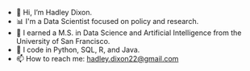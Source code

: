 - 👋 Hi, I’m Hadley Dixon.
- 📊 I'm a Data Scientist focused on policy and research.
- 📕 I earned a M.S. in Data Science and Artificial Intelligence from the University of San Francisco.
- 🌱 I code in Python, SQL, R, and Java.
- 📫 How to reach me: hadley.dixon22@gmail.com

<!---
Hadley-Dixon/Hadley-Dixon is a ✨ special ✨ repository because its `README.md` (this file) appears on your GitHub profile.
You can click the Preview link to take a look at your changes.
--->
